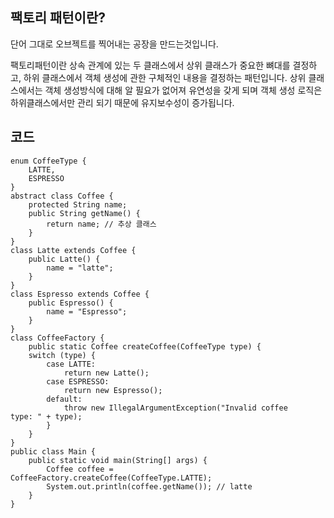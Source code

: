## 팩토리 패턴이란?

단어 그대로 오브젝트를 찍어내는 공장을 만드는것입니다.

팩토리패턴이란 상속 관계에 있는 두 클래스에서 상위 클래스가 중요한 뼈대를 결정하고,
하위 클래스에서 객체 생성에 관한 구체적인 내용을 결정하는 패턴입니다.
상위 클래스에서는 객체 생성방식에 대해 알 필요가 없어져 유연성을 갖게 되며 객체 생성 로직은 하위클래스에서만 관리 되기 때문에 유지보수성이 증가됩니다.

## 코드
```
enum CoffeeType {
	LATTE,
	ESPRESSO
}
abstract class Coffee {
	protected String name;
	public String getName() {
		return name; // 추상 클래스
	}
}
class Latte extends Coffee {
	public Latte() {
		name = "latte";
	}
}
class Espresso extends Coffee {
	public Espresso() {
		name = "Espresso";
	}
}
class CoffeeFactory {
	public static Coffee createCoffee(CoffeeType type) {
	switch (type) {
		case LATTE:
			return new Latte();
		case ESPRESSO:
			return new Espresso();
		default:
			throw new IllegalArgumentException("Invalid coffee
type: " + type);
		}
	}
}
public class Main {
	public static void main(String[] args) {
		Coffee coffee =
CoffeeFactory.createCoffee(CoffeeType.LATTE);
		System.out.println(coffee.getName()); // latte
	}
}

```

